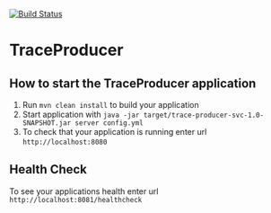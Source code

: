 [![Build Status](https://travis-ci.org/vinaysen/trace-producer-svc.svg?branch=master)](https://travis-ci.org/vinaysen/trace-producer-svc)

# TraceProducer

How to start the TraceProducer application
---

1. Run `mvn clean install` to build your application
1. Start application with `java -jar target/trace-producer-svc-1.0-SNAPSHOT.jar server config.yml`
1. To check that your application is running enter url `http://localhost:8080`

Health Check
---

To see your applications health enter url `http://localhost:8081/healthcheck`
